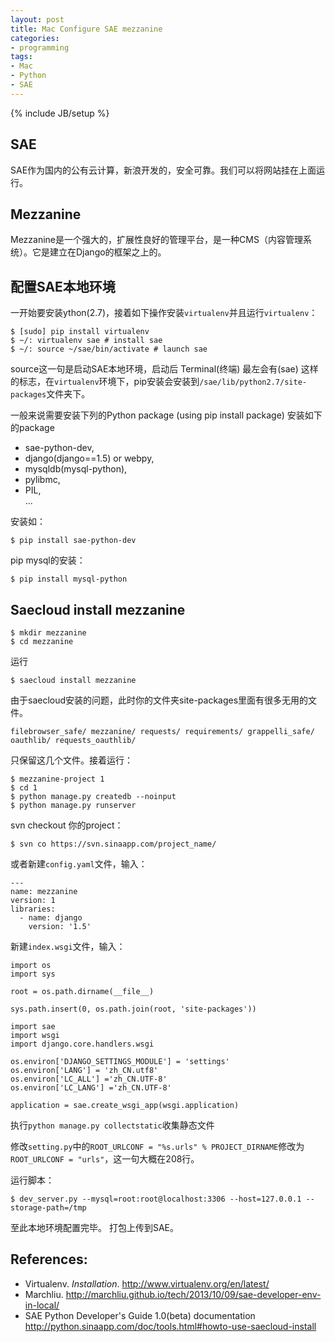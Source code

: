 ```yaml
---
layout: post
title: Mac Configure SAE mezzanine
categories:
- programming
tags:
- Mac
- Python
- SAE
---
```

{% include JB/setup %}

## SAE

SAE作为国内的公有云计算，新浪开发的，安全可靠。我们可以将网站挂在上面运行。

## Mezzanine

Mezzanine是一个强大的，扩展性良好的管理平台，是一种CMS（内容管理系统）。它是建立在Django的框架之上的。

## 配置SAE本地环境

一开始要安装ython(2.7)，接着如下操作安装`virtualenv`并且运行`virtualenv`：

    $ [sudo] pip install virtualenv
    $ ~/: virtualenv sae # install sae
    $ ~/: source ~/sae/bin/activate # launch sae

source这一句是启动SAE本地环境，启动后 Terminal(终端) 最左会有(sae) 这样的标志，在`virtualenv`环境下，pip安装会安装到`/sae/lib/python2.7/site-packages`文件夹下。

一般来说需要安装下列的Python package (using pip install package) 安装如下的package

+ sae-python-dev,  
+ django(django==1.5) or webpy,  
+ mysqldb(mysql-python),  
+ pylibmc,  
+ PIL,  
...

安装如：

    $ pip install sae-python-dev

pip mysql的安装：

    $ pip install mysql-python

## Saecloud install mezzanine

    $ mkdir mezzanine
    $ cd mezzanine

运行

    $ saecloud install mezzanine
    
由于saecloud安装的问题，此时你的文件夹site-packages里面有很多无用的文件。

    filebrowser_safe/ mezzanine/ requests/ requirements/ grappelli_safe/ oauthlib/ requests_oauthlib/
    
只保留这几个文件。接着运行：

    $ mezzanine-project 1
    $ cd 1
    $ python manage.py createdb --noinput
    $ python manage.py runserver

svn checkout 你的project：

    $ svn co https://svn.sinaapp.com/project_name/

或者新建`config.yaml`文件，输入：

    ---
    name: mezzanine
    version: 1
    libraries:
      - name: django
        version: '1.5'

新建`index.wsgi`文件，输入：

    import os
    import sys

    root = os.path.dirname(__file__)

    sys.path.insert(0, os.path.join(root, 'site-packages'))

    import sae
    import wsgi
    import django.core.handlers.wsgi

    os.environ['DJANGO_SETTINGS_MODULE'] = 'settings'
    os.environ['LANG'] = 'zh_CN.utf8'
    os.environ['LC_ALL'] ='zh_CN.UTF-8'
    os.environ['LC_LANG'] ='zh_CN.UTF-8'

    application = sae.create_wsgi_app(wsgi.application)

执行`python manage.py collectstatic`收集静态文件

修改`setting.py`中的`ROOT_URLCONF = "%s.urls" % PROJECT_DIRNAME`修改为`ROOT_URLCONF = "urls"`，这一句大概在208行。


运行脚本：
  
    $ dev_server.py --mysql=root:root@localhost:3306 --host=127.0.0.1 --storage-path=/tmp

至此本地环境配置完毕。
打包上传到SAE。

## References:
* Virtualenv. <em>Installation</em>. <a href="http://www.virtualenv.org/en/latest/" title="virtualenv">http://www.virtualenv.org/en/latest/</a>  
* Marchliu. <a href="http://marchliu.github.io/tech/2013/10/09/sae-developer-env-in-local/" title="sae-python-django">http://marchliu.github.io/tech/2013/10/09/sae-developer-env-in-local/</a>  
* SAE Python Developer's Guide 1.0(beta) documentation <a href="http://python.sinaapp.com/doc/tools.html#howto-use-saecloud-install" title="SAE Python Developer's Guide 1.0(beta) documentation">http://python.sinaapp.com/doc/tools.html#howto-use-saecloud-install</a>  